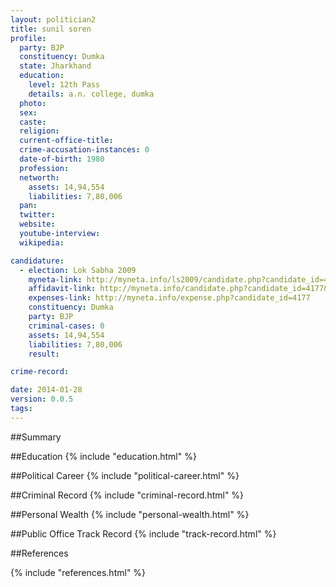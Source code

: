 ```yaml
---
layout: politician2
title: sunil soren
profile: 
  party: BJP
  constituency: Dumka
  state: Jharkhand
  education: 
    level: 12th Pass
    details: a.n. college, dumka
  photo: 
  sex: 
  caste: 
  religion: 
  current-office-title: 
  crime-accusation-instances: 0
  date-of-birth: 1980
  profession: 
  networth: 
    assets: 14,94,554
    liabilities: 7,80,006
  pan: 
  twitter: 
  website: 
  youtube-interview: 
  wikipedia: 

candidature: 
  - election: Lok Sabha 2009
    myneta-link: http://myneta.info/ls2009/candidate.php?candidate_id=4177
    affidavit-link: http://myneta.info/candidate.php?candidate_id=4177&scan=original
    expenses-link: http://myneta.info/expense.php?candidate_id=4177
    constituency: Dumka 
    party: BJP
    criminal-cases: 0
    assets: 14,94,554
    liabilities: 7,80,006
    result:  

crime-record: 

date: 2014-01-28
version: 0.0.5
tags: 
---
```

##Summary


##Education
{% include "education.html" %}


##Political Career
{% include "political-career.html" %}


##Criminal Record
{% include "criminal-record.html" %}


##Personal Wealth
{% include "personal-wealth.html" %}


##Public Office Track Record
{% include "track-record.html" %}


##References


{% include "references.html" %}
